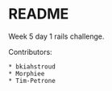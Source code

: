 # README

Week 5 day 1 rails challenge.

Contributors:

    * bkiahstroud
    * Morphiee
    * Tim-Petrone
